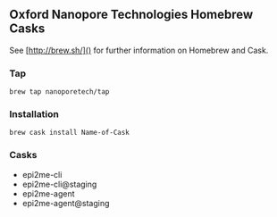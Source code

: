 ## Oxford Nanopore Technologies Homebrew Casks

See [http://brew.sh/]() for further information on Homebrew and Cask.

### Tap
```code
brew tap nanoporetech/tap
```

### Installation
```code
brew cask install Name-of-Cask
```

### Casks
*  epi2me-cli
*  epi2me-cli@staging
*  epi2me-agent
*  epi2me-agent@staging
